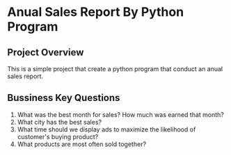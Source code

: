 # Anual Sales Report By Python Program

## Project Overview
This is a simple project that create a python program that conduct an anual sales report.

## Bussiness Key Questions
1. What was the best month for sales?
   How much was earned that month?
2. What city has the best sales?
3. What time should we display ads to maximize the likelihood of customer's buying product?
4. What products are most often sold together?
